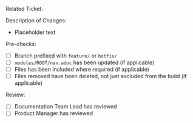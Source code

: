 Related Ticket: 

Description of Changes:
* Placeholder text

Pre-checks:
- [ ] Branch prefixed with `feature/` or `hotfix/`
- [ ] `modules/ROOT/nav.adoc` has been updated (if applicable)
- [ ] Files has been included where required (if applicable)
- [ ] Files removed have been deleted, not just excluded from the build (if applicable)

Review:
- [ ] Documentation Team Lead has reviewed
- [ ] Product Manager has reviewed

